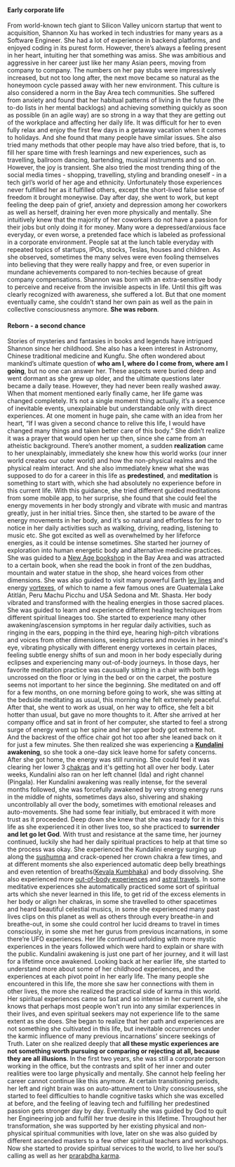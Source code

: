 #### Early corporate life
From world-known tech giant to Silicon Valley unicorn startup that went to acquisition, Shannon Xu has worked in tech industries for many years as a Software Engineer. She had a lot of experience in backend platforms, and enjoyed coding in its purest form. However, there’s always a feeling present in her heart, intuiting her that something was amiss. She was ambitious and aggressive in her career just like her many Asian peers, moving from company to company. The numbers on her pay stubs were impressively increased, but not too long after, the next move became so natural as the honeymoon cycle passed away with her new environment. This culture is also considered a norm in the Bay Area tech communities. She suffered from anxiety and found that her habitual patterns of living in the future (the to-do lists in her mental backlogs) and achieving something quickly as soon as possible (in an agile way) are so strong in a way that they are getting out of the workplace and affecting her daily life. It was difficult for her to even fully relax and enjoy the first few days in a getaway vacation when it comes to holidays. And she found that many people have similar issues. She also tried many methods that other people may have also tried before, that is, to fill her spare time with fresh learnings and new experiences, such as travelling, ballroom dancing, bartending, musical instruments and so on. However, the joy is transient. She also tried the most trending thing of the social media times - shopping, travelling, styling and branding oneself - in a tech girl’s world of her age and ethnicity. Unfortunately those experiences never fulfilled her as it fulfilled others, except the short-lived false sense of freedom it brought moneywise. Day after day, she went to work, but kept feeling the deep pain of grief, anxiety and depression among her coworkers as well as herself, draining her even more physically and mentally. She intuitively knew that the majority of her coworkers do not have a passion for their jobs but only doing it for money. Many wore a depressed/anxious face everyday, or even worse, a pretended face which is labeled as professional in a corporate environment. People sat at the lunch table everyday with repeated topics of startups, IPOs, stocks, Teslas, houses and children. As she observed, sometimes the many selves were even fooling themselves into believing that they were really happy and free, or even superior in mundane achievements compared to non-techies because of great company compensations. Shannon was born with an extra-sensitive body to perceive and receive from the invisible aspects in life. Until this gift was clearly recognized with awareness, she suffered a lot. But that one moment eventually came, she couldn’t stand her own pain as well as the pain in collective consciousness anymore. **She was reborn**.

#### Reborn - a second chance
Stories of mysteries and fantasies in books and legends have intrigued Shannon since her childhood. She also has a keen interest in Astronomy, Chinese traditional medicine and Kungfu. She often wondered about mankind’s ultimate question of **who am I, where do I come from, where am I going**, but no one can answer her. These aspects were buried deep and went dormant as she grew up older, and the ultimate questions later became a daily tease. However, they had never been really washed away. When that moment mentioned early finally came, her life game was changed completely. It’s not a single moment thing actually, it’s a sequence of inevitable events, unexplainable but understandable only with direct experiences. At one moment in huge pain, she came with an idea from her heart, “If I was given a second chance to relive this life, I would have changed many things and taken better care of this body.” She didn’t realize it was a prayer that would open her up then,  since she came from an atheistic background. There’s another moment, a sudden **realization** came to her unexplainably, immediately she knew how this world works (our inner world creates our outer world) and how the non-physical realms and the physical realm interact. And she also immediately knew what she was supposed to do for a career in this life as **predestined**, and **meditation** is something to start with, which she had absolutely no experience before in this current life. With this guidance, she tried different guided meditations from some mobile app, to her surprise, she found that she could feel the energy movements in her body strongly and vibrate with music and mantras greatly, just in her initial tries. Since then, she started to be aware of the energy movements in her body, and it’s so natural and effortless for her to notice in her daily activities such as walking, driving, reading, listening to music etc. She got excited as well as overwhelmed by her lifeforce energies, as it could be intense sometimes. She started her journey of exploration into human energetic body and alternative medicine practices. She was guided to a [New Age bookshop](https://www.eastwestbooks.org/) in the Bay Area and was attracted to a certain book, when she read the book in front of the zen buddhas, mountain and water statue in the shop, she heard voices from other dimensions. She was also guided to visit many powerful Earth [ley lines](https://en.wikipedia.org/wiki/Ley_line) and energy [vortexes](https://en.wikipedia.org/wiki/Vortex), of which to name a few famous ones are Guatemala Lake Atitlán, Peru Machu Picchu and USA Sedona and Mt. Shasta. Her body vibrated and transformed with the healing energies in those sacred places. She was guided to learn and experience different healing techniques from different spiritual lineages too. She started to experience many other awakening/ascension symptoms in her regular daily activities, such as ringing in the ears, popping in the third eye, hearing high-pitch vibrations and voices from other dimensions, seeing pictures and movies in her mind's eye, vibrating physically with different energy vortexes in certain places, feeling subtle energy shifts of sun and moon in her body especially during eclipses and experiencing many out-of-body journeys. In those days, her favorite meditation practice was causually sitting in a chair with both legs uncrossed on the floor or lying in the bed or on the carpet, the posture seems not important to her since the beginning. She meditated on and off for a few months, on one morning before going to work, she was sitting at the bedside meditating as usual, this morning she felt extremely peaceful. After that, she went to work as usual, on her way to office, she felt a bit hotter than usual, but gave no more thoughts to it. After she arrived at her company office and sat in front of her computer, she started to feel a strong surge of energy went up her spine and her upper body got extreme hot. And the backrest of the office chair got hot too after she leaned back on it for just a few minutes. She then realized she was experiencing a **[Kundalini](https://en.wikipedia.org/wiki/Kundalini) awakening**, so she took a one-day sick leave home for safety concerns. After she got home, the energy was still running. She could feel it was clearing her lower 3 [chakras](https://en.wikipedia.org/wiki/Chakra) and it's getting hot all over her body. Later weeks, Kundalini also ran on her left channel (Ida) and right channel (Pingala). Her Kundalini awakening was really intense, for the several months followed, she was forcefully awakened by very strong energy runs in the middle of nights, sometimes days also, shivering and shaking uncontrollably all over the body, sometimes with emotional releases and auto-movements. She had some fear initially, but embraced it with more trust as it proceeded. Deep down she knew that she was ready for it in this life as she experienced it in other lives too, so she practiced to **surrender and let go let God**. With trust and resistance at the same time, her journey continued, luckily she had her daily spiritual practices to help at that time so the process was okay. She experienced the Kundalini energy surging up along the [sushumna](https://en.wikipedia.org/wiki/Nadi_(yoga)) and crack-opened her crown chakra a few times, and at different moments she also experienced automatic deep belly breathings and even retention of breaths([Kevala Kumbhaka](https://en.wikipedia.org/wiki/Kumbhaka)) and body dissolving. She also experienced more [out-of-body experiences](https://en.wikipedia.org/wiki/Out-of-body_experience) and [astral travels](https://en.wikipedia.org/wiki/Astral_projection). In some meditative experiences she automatically practiced some sort of spiritual arts which she never learned in this life, to get rid of the excess elements in her body or align her chakras, in some she travelled to other spacetimes and heard beautiful celestial musics, in some she experienced many past lives clips on this planet as well as others through every breathe-in and breathe-out, in some she could control her lucid dreams to travel in times consciously, in some she met her gurus from previous incarnations, in some there’re UFO experiences. Her life continued unfolding with more mystic experiences in the years followed which were hard to explain or share with the public. Kundalini awakening is just one part of her journey, and it will last for a lifetime once awakened. Looking back at her earlier life, she started to understand more about some of her childhood experiences, and the experiences at each pivot point in her early life. The many people she encountered in this life, the more she saw her connections with them in other lives, the more she realized the practical side of karma in this world. Her spiritual experiences came so fast and so intense in her current life, she knows that perhaps most people won't run into any similar experiences in their lives, and even spiritual seekers may not experience life to the same extent as she does. She began to realize that her path and experiences are not something she cultivated in this life, but inevitable occurrences under the karmic influence of many previous incarnations’ sincere seekings of Truth. Later on she realized deeply that **all these mystic experiences are not something worth pursuing or comparing or rejecting at all, because they are all illusions**. In the first two years, she was still a corporate person working in the office, but the contrasts and split of her inner and outer realities were too large physically and mentally. She cannot help feeling her career cannot continue like this anymore. At certain transitioning periods, her left and right brain was on auto-attunement to Unity consciousness, she started to feel difficulties to handle cognitive tasks which she was excelled at before, and the feeling of leaving tech and fulfilling her predestined passion gets stronger day by day. Eventually she was guided by God to quit her Engineering job and fulfill her true desire in this lifetime. Throughout her transformation, she was supported by her existing physical and non-physical spiritual communities with love, later on she was also guided by different ascended masters to a few other spiritual teachers and workshops. Now she started to provide spiritual services to the world, to live her soul’s calling as well as her [prarabdha karma](https://en.wikipedia.org/wiki/Prarabdha_karma).
